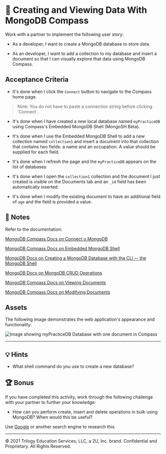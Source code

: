 # 📖 Creating and Viewing Data With MongoDB Compass

Work with a partner to implement the following user story:

* As a developer, I want to create a MongoDB database to store data. 

* As an developer, I want to add a collection to my database and insert a document so that I can visually explore that data using MongoDB Compass. 

## Acceptance Criteria

* It's done when I click the `Connect` button to navigate to the Compass home page. 
> Note: You do not have to paste a connection string before clicking 'Connect`.

* It's done when I have created a new local database named `myPracticeDB` using Compass's Embedded MongoDB Shell (MongoSH Beta).

* It's done when I use the Embedded MongoDB Shell to add a new collection named `collection1` and insert a document into that collection that contains two fields: a name and an occupation. A value should be supplied for each field.

* It's done when I refresh the page and the `myPracticeDB` appears on the list of databases.

* It's done when I open the `collection1` collection and the document I just created is visible on the Documents tab and an `_id` field has been automatically inserted.

* It's done when I modify the existing document to have an additional field of `age` and the field is provided a value. 

## 📝 Notes

Refer to the documentation: 

[MongoDB Compass Docs on Connect o MongoDB](https://docs.mongodb.com/compass/current/connect/)

[MongoDB Compass Docs on Embedded MongoDB Shell](https://docs.mongodb.com/compass/current/embedded-shell/)

[MongoDB Docs on Creating a MongoDB Database with the CLI -- the MongoDB Shell](https://www.mongodb.com/basics/create-database)

[MongoDB Docs on MongoDB CRUD Operations](https://docs.mongodb.com/manual/crud/)

[MongoDB Compass Docs on Viewing Documents](https://docs.mongodb.com/compass/current/documents/view/)

[MongoDB Compass Docs on Modifying Documents](https://docs.mongodb.com/compass/current/documents/modify/)

## Assets

The following image demonstrates the web application's appearance and functionality:

![Image showing myPracticeDB Database with one document in Compass](https://docs.mongodb.com/compass/current/documents/modify/)

---

## 💡 Hints

* What shell command do you use to create a new database? 

## 🏆 Bonus

If you have completed this activity, work through the following challenge with your partner to further your knowledge:

* How can you perform create, insert and delete operations in bulk using MongoDB? When would this be useful? 

Use [Google](https://www.google.com) or another search engine to research this.

---
© 2021 Trilogy Education Services, LLC, a 2U, Inc. brand. Confidential and Proprietary. All Rights Reserved.
